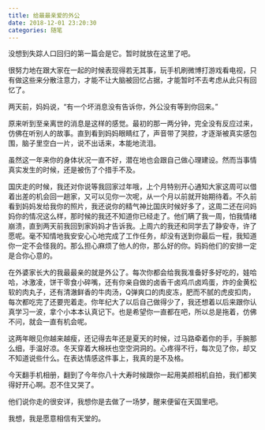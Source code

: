 ```yaml
---
title: 给最最亲爱的外公
date: 2018-12-01 23:20:30
categories: 随笔
---
```


没想到失踪人口回归的第一篇会是它。暂时就放在这里了吧。

<!--more-->
很努力地在跟大家在一起的时候表现得若无其事，玩手机刷微博打游戏看电视，只有做这些来分散注意力，才能不让大脑被回忆占据，才能暂时不去考虑从此只有回忆了。

两天前，妈妈说，“有一个坏消息没有告诉你，外公没有等到你回来。”

原来听到至亲离世的消息是这样的感觉。最初的那一两分钟，完全没有反应过来，仿佛在听别人的故事。直到看到妈妈眼睛红了，声音带了哭腔，才逐渐被真实感包围，脑子里空白一片，说不出话来，本能地流泪。

虽然这一年来你的身体状况一直不好，潜在地也会跟自己做心理建设。然而当事情真实发生的时候，还是被伤了个措手不及。

国庆走的时候，我还对你说等我回家过年哦，上个月特别开心通知大家这周可以借着出差的机会回一趟家，又可以见你一次呢，从一个月以前就开始期待着。不久前看到妈妈发给我你的照片，我还说你的精气神比国庆时候好多了，这周二还在问妈妈你的情况这么样，那时候的我还不知道你已经走了。他们瞒了我一周，怕我情绪崩溃，直到两天前我回到家妈妈才告诉我。上周六的我还和同学去了静安寺，许了愿呢。毫不知情地我安安心心地完成了工作任务，却没有送到你最后一程，我知道你一定不会怪我的。那么担心麻烦了他人的你，那么好的你。妈妈他们的安排一定是合你心意的。

在外婆家长大的我最最亲的就是外公了。每次你都会给我我准备好多好吃的，娃哈哈，冰激凌，饼干零食小碎嘴，还有你亲自做的卤香干卤鸡爪卤鸡蛋，炸的金黄松软的肉丸子，还有清澈鲜香的牛肉汤，Q弹爽口的肉皮冻，肥而不腻的虎皮扣肉，每次都吃完了还要兜着走。你年纪大了以后自己做得少了，我还想着以后来跟你认真学习一波，拿个小本本认真记下。也是希望你一直都在吧，所以总是拖着，仿佛不问，就会一直有机会呢。

这两年眼见你越来越瘦，还记得去年还是夏天的时候，过马路牵着你的手，手腕那么细，手温好凉。冬天穿着大棉袄也空空洞洞的。心疼得不行，每次见了你，却又不知道说些什么。在表达情感这件事上，我真的是不及格。

今天翻手机相册，翻到了今年你八十大寿时候跟你一起用美颜相机自拍，我们都笑得好开心啊。忍不住又哭了。

他们说你走的很安详，我想你是去做了一场梦，醒来便留在天国里吧。

我想，我是愿意相信有天堂的。
